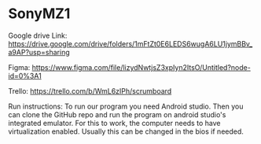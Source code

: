 # SonyMZ1

Google drive Link:
https://drive.google.com/drive/folders/1mFtZt0E6LEDS6wugA6LU1jymBBv_a9AP?usp=sharing

Figma:
https://www.figma.com/file/lizydNwtjsZ3xpIyn2ItsO/Untitled?node-id=0%3A1

Trello:
https://trello.com/b/WmL6zIPh/scrumboard

Run instructions:
To run our program you need Android studio. Then you can clone the GitHub repo and run the program on android studio's integrated emulator. For this to work, the computer needs to have virtualization enabled. Usually this can be changed in the bios if needed. 
